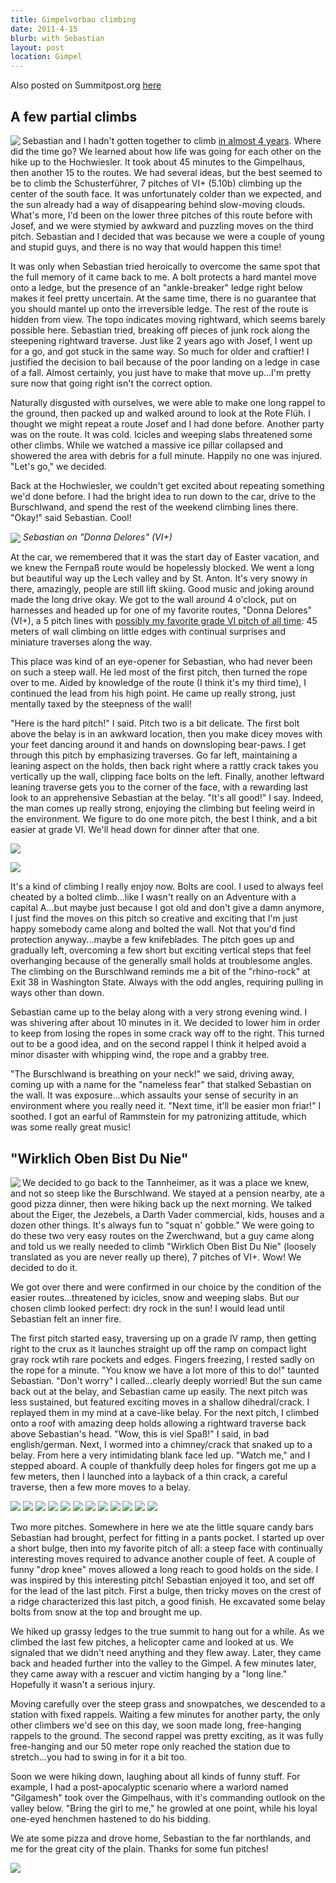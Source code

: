 ```yaml
---
title: Gimpelvorbau climbing
date: 2011-4-15
blurb: with Sebastian
layout: post
location: Gimpel
---
```


Also posted on Summitpost.org [here](http://www.summitpost.org/a-few-good-pitches/711474)

A few partial climbs
---

<a href="http://www.flickr.com/photos/ripsawridge/5643788197/"><img align="left" src="http://farm6.static.flickr.com/5269/5643788197_b29548f204.jpg"></a>Sebastian and I hadn't gotten together to climb <a href="http://www.summitpost.org/sunny-south-sides/286714">in almost 4 years</a>. Where did the time go? We learned about how life was going for each other on the hike up to the Hochwiesler. It took about 45 minutes to the Gimpelhaus, then another 15 to the routes. We had several ideas, but the best seemed to be to climb the Schusterführer, 7 pitches of VI+ (5.10b) climbing up the center of the south face. It was unfortunately colder than we expected, and the sun already had a way of disappearing behind slow-moving clouds. What's more, I'd been on the lower three pitches of this route before with Josef, and we were stymied by awkward and puzzling moves on the third pitch. Sebastian and I decided that was because we were a couple of young and stupid guys, and there is no way that would happen this time!

It was only when Sebastian tried heroically to overcome the same spot that the full memory of it came back to me. A bolt protects a hard mantel move onto a ledge, but the presence of an "ankle-breaker" ledge right below makes it feel pretty uncertain. At the same time, there is no guarantee that you should mantel up onto the irreversible ledge. The rest of the route is hidden from view. The topo indicates moving rightward, which seems barely possible here. Sebastian tried, breaking off pieces of junk rock along the steepening rightward traverse. Just like 2 years ago with Josef, I went up for a go, and got stuck in the same way. So much for older and craftier! I justified the decision to bail because of the poor landing on a ledge in case of a fall. Almost certainly, you just have to make that move up...I'm pretty sure now that going right isn't the correct option.

Naturally disgusted with ourselves, we were able to make one long rappel to the ground, then packed up and walked around to look at the Rote Flüh. I thought we might repeat a route Josef and I had done before. Another party was on the route. It was cold. Icicles and weeping slabs threatened some other climbs. While we watched a massive ice pillar collapsed and showered the area with debris for a full minute. Happily no one was injured. "Let's go," we decided.

Back at the Hochwiesler, we couldn't get excited about repeating something we'd done before. I had the bright idea to run down to the car, drive to the Burschlwand, and spend the rest of the weekend climbing lines there. "Okay!" said Sebastian. Cool!

<a href="http://www.flickr.com/photos/ripsawridge/5644356196/"><img align="center" src="http://farm6.static.flickr.com/5309/5644356196_cf90fb50ac.jpg"></a>
<i>Sebastian on "Donna Delores" (VI+)</i>

At the car, we remembered that it was the start day of Easter vacation, and we knew the Fernpaß route would be hopelessly blocked. We went a long but beautiful way up the Lech valley and by St. Anton. It's very snowy in there, amazingly, people are still lift skiing. Good music and joking around made the long drive okay. We got to the wall around 4 o'clock, put on harnesses and headed up for one of my favorite routes, "Donna Delores" (VI+), a 5 pitch lines with <a href="http://mountainwerksmm.blogspot.com/2010/05/burschlwand-climbing-with-stephan.html">possibly my favorite grade VI pitch of all time</a>: 45 meters of wall climbing on little edges with continual surprises and miniature traverses along the way.

This place was kind of an eye-opener for Sebastian, who had never been on such a steep wall. He led most of the first pitch, then turned the rope over to me. Aided by knowledge of the route (I think it's my third time), I continued the lead from his high point. He came up really strong, just mentally taxed by the steepness of the wall!

"Here is the hard pitch!" I said. Pitch two is a bit delicate. The first bolt above the belay is in an awkward location, then you make dicey moves with your feet dancing around it and hands on downsloping bear-paws. I get through this pitch by emphasizing traverses. Go far left, maintaining a leaning aspect on the holds, then back right where a rattly crack takes you vertically up the wall, clipping face bolts on the left. Finally, another leftward leaning traverse gets you to the corner of the face, with a rewarding last look to an apprehensive Sebastian at the belay. "It's all good!" I say. Indeed, the man comes up really strong, enjoying the climbing but feeling weird in the environment. We figure to do one more pitch, the best I think, and a bit easier at grade VI. We'll head down for dinner after that one.

<a href="http://www.flickr.com/photos/ripsawridge/5644356770/"><img align="center" src="http://farm6.static.flickr.com/5063/5644356770_33d40018f2.jpg"></a>

<a href="http://www.flickr.com/photos/ripsawridge/5644357558/"><img align="center" src="http://farm6.static.flickr.com/5108/5644357558_1e3f7440e6.jpg"></a>

It's a kind of climbing I really enjoy now. Bolts are cool. I used to always feel cheated by a bolted climb...like I wasn't really on an Adventure with a capital A...but maybe just because I got old and don't give a damn anymore, I just find the moves on this pitch so creative and exciting that I'm just happy somebody came along and bolted the wall. Not that you'd find protection anyway...maybe a few knifeblades. The pitch goes up and gradually left, overcoming a few short but exciting vertical steps that feel overhanging because of the generally small holds at troublesome angles. The climbing on the Burschlwand reminds me a bit of the "rhino-rock" at Exit 38 in Washington State. Always with the odd angles, requiring pulling in ways other than down.

Sebastian came up to the belay along with a very strong evening wind. I was shivering after about 10 minutes in it. We decided to lower him in order to keep from losing the ropes in some crack way off to the right. This turned out to be a good idea, and on the second rappel I think it helped avoid a minor disaster with whipping wind, the rope and a grabby tree.

"The Burschlwand is breathing on your neck!" we said, driving away, coming up with a name for the "nameless fear" that stalked Sebastian on the wall. It was exposure...which assaults your sense of security in an environment where you really need it. "Next time, it'll be easier mon friar!" I soothed. I got an earful of Rammstein for my patronizing attitude, which was some really great music!

"Wirklich Oben Bist Du Nie"
---

<a href="http://www.flickr.com/photos/ripsawridge/5645744316/"><img align="left" src="http://farm6.static.flickr.com/5306/5645744316_5769712970.jpg"></a>We decided to go back to the Tannheimer, as it was a place we knew, and not so steep like the Burschlwand. We stayed at a pension nearby, ate a good pizza dinner, then were hiking back up the next morning. We talked about the Eiger, the Jezebels, a Darth Vader commercial, kids, houses and a dozen other things. It's always fun to "squat n' gobble." We were going to do these two very easy routes on the Zwerchwand, but a guy came along and told us we really needed to climb "Wirklich Oben Bist Du Nie" (loosely translated as you are never really up there), 7 pitches of VI+. Wow! We decided to do it.

We got over there and were confirmed in our choice by the condition of the easier routes...threatened by icicles, snow and weeping slabs. But our chosen climb looked perfect: dry rock in the sun! I would lead until Sebastian felt an inner fire.

The first pitch started easy, traversing up on a grade IV ramp, then getting right to the crux as it launches straight up off the ramp on compact light gray rock wtih rare pockets and edges. Fingers freezing, I rested sadly on the rope for a minute. "You know we have a lot more of this to do!" taunted Sebastian. "Don't worry" I called...clearly deeply worried! But the sun came back out at the belay, and Sebastian came up easily. The next pitch was less sustained, but featured exciting moves in a shallow dihedral/crack. I replayed them in my mind at a cave-like belay. For the next pitch, I climbed onto a roof with amazing deep holds allowing a rightward traverse back above Sebastian's head. "Wow, this is viel Spaß!" I said, in bad english/german. Next, I wormed into a chimney/crack that snaked up to a belay. From here a very intimidating blank face led up. "Watch me," and I stepped aboard. A couple of thankfully deep holes for fingers got me up a few meters, then I launched into a layback of a thin crack, a careful traverse, then a few more moves to a belay.

<a href="http://www.flickr.com/photos/ripsawridge/5644364456/"><img src="http://farm6.static.flickr.com/5064/5644364456_b28b8a079f.jpg"></a>
<a href="http://www.flickr.com/photos/ripsawridge/5644365540/"><img src="http://farm6.static.flickr.com/5304/5644365540_5cd16e1c4c.jpg"></a>
<a href="http://www.flickr.com/photos/ripsawridge/5644366792/"><img src="http://farm6.static.flickr.com/5104/5644366792_3ddea1eb7c.jpg"></a>
<a href="http://www.flickr.com/photos/ripsawridge/5643800979/"><img src="http://farm6.static.flickr.com/5183/5643800979_45d4286602.jpg"></a>
<a href="http://www.flickr.com/photos/ripsawridge/5643801683/"><img src="http://farm6.static.flickr.com/5187/5643801683_40db047dc2.jpg"></a>
<a href="http://www.flickr.com/photos/ripsawridge/5643802315/"><img src="http://farm6.static.flickr.com/5063/5643802315_6bde693796.jpg"></a>
<a href="http://www.flickr.com/photos/ripsawridge/5644369942/"><img src="http://farm6.static.flickr.com/5062/5644369942_8f16d58aff.jpg"></a>
<a href="http://www.flickr.com/photos/ripsawridge/5644371494/"><img src="http://farm6.static.flickr.com/5028/5644371494_3f1154573f.jpg"></a>
<a href="http://www.flickr.com/photos/ripsawridge/5643805965/"><img src="http://farm6.static.flickr.com/5061/5643805965_a6eeb9bb2b.jpg"></a>
<a href="http://www.flickr.com/photos/ripsawridge/5643809127/"><img src="http://farm6.static.flickr.com/5229/5643809127_eb676258ed.jpg"></a>
<a href="http://www.flickr.com/photos/ripsawridge/5644377522/"><img src="http://farm6.static.flickr.com/5221/5644377522_f961b315af.jpg"></a>
<a href="http://www.flickr.com/photos/ripsawridge/5644380350/"><img src="http://farm6.static.flickr.com/5181/5644380350_b7a301f70b.jpg"></a>

Two more pitches. Somewhere in here we ate the little square candy bars Sebastian had brought, perfect for fitting in a pants pocket. I started up over a short bulge, then into my favorite pitch of all: a steep face with continually interesting moves required to advance another couple of feet. A couple of funny "drop knee" moves allowed a long reach to good holds on the side. I was inspired by this interesting pitch! Sebastian enjoyed it too, and set off for the lead of the last pitch. First a bulge, then tricky moves on the crest of a ridge characterized this last pitch, a good finish. He excavated some belay bolts from snow at the top and brought me up.

We hiked up grassy ledges to the true summit to hang out for a while. As we climbed the last few pitches, a helicopter came and looked at us. We signaled that we didn't need anything and they flew away. Later, they came back and headed further into the valley to the Gimpel. A few minutes later, they came away with a rescuer and victim hanging by a "long line." Hopefully it wasn't a serious injury.

Moving carefully over the steep grass and snowpatches, we descended to a station with fixed rappels. Waiting a few minutes for another party, the only other climbers we'd see on this day, we soon made long, free-hanging rappels to the ground. The second rappel was pretty exciting, as it was fully free-hanging and our 50 meter rope only reached the station due to stretch...you had to swing in for it a bit too.

Soon we were hiking down, laughing about all kinds of funny stuff. For example, I had a post-apocalyptic scenario where a warlord named "Gilgamesh" took over the Gimpelhaus, with it's commanding outlook on the valley below. "Bring the girl to me," he growled at one point, while his loyal one-eyed henchmen hastened to do his bidding. 

We ate some pizza and drove home, Sebastian to the far northlands, and me for the great city of the plain. Thanks for some fun pitches!
                    
<a href="http://www.flickr.com/photos/ripsawridge/5643816711/"><img src="http://farm6.static.flickr.com/5022/5643816711_50a60e2ff4.jpg"></a>
                                                                                    
